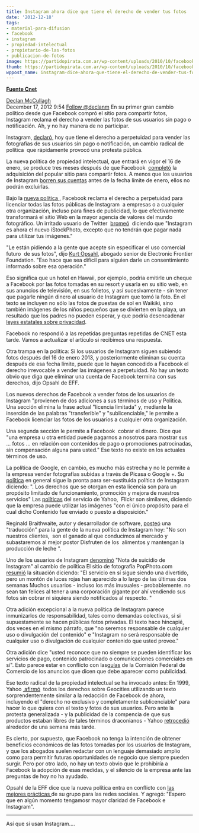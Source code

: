 ```yaml
---
title: Instagram ahora dice que tiene el derecho de vender tus fotos
date: '2012-12-18'
tags:
- material-para-difusion
- facebook
- instagram
- propiedad-intelectual
- propietario-de-las-fotos
- publicacion-de-fotos
image: https://partidopirata.com.ar/wp-content/uploads/2010/10/facebook.jpg
thumb: https://partidopirata.com.ar/wp-content/uploads/2010/10/facebook.jpg
wppost_name: instagram-dice-ahora-que-tiene-el-derecho-de-vender-tus-fotos
---
```


<strong><a href="http://news.cnet.com/8301-13578_3-57559710-38/instagram-says-it-now-has-the-right-to-sell-your-photos/" target="_blank">Fuente Cnet</a></strong>
<div><a href="http://www.cnet.com/profile/declan00/" rel="author">Declan McCullagh</a></div>
<time> December 17, 2012 9:54</time> <a href="http://www.twitter.com/declanm" data-show-screen-name="false" data-show-count="false" data-width="200px">Follow @declanm</a>
En su primer gran cambio político desde que Facebook compró el sitio para compartir fotos, Instagram reclama el derecho a vender las fotos de sus usuarios sin pago o notificación. Ah, y no hay manera de no participar.

Instagram, <a href="http://blog.instagram.com/post/38143346554/privacy-and-terms-of-service-changes-on-instagram">declaró </a> hoy que tiene el derecho a perpetuidad para vender las fotografías de sus usuarios sin pago o notificación, un cambio radical de política  que rápidamente provocó una protesta pública.

La nueva política de propiedad intelectual, que entrará en vigor el 16 de enero, se produce tres meses después de que Facebook  <a href="http://news.cnet.com/8301-1023_3-57507465-93/facebook-closes-instagram-deal-welcomes-its-5b-shared-photos/">completó</a> la adquisición del popular sitio para compartir fotos. A menos que los usuarios de Instagram <a href="http://www.wired.com/gadgetlab/2012/12/how-to-download-your-instagram-photos-and-kill-your-account/">borren sus cuentas</a> antes de la fecha límite de enero, ellos no podrán excluirlas.

Bajo la <a href="http://blog.instagram.com/post/38143346554/privacy-and-terms-of-service-changes-on-instagram">nueva política </a>, Facebook reclama el derecho a perpetuidad para licenciar todas las fotos públicas de Instagram  a empresas o a cualquier otra organización, incluso para fines de publicidad, lo que efectivamente transformará el sitio Web en la mayor agencia de valores del mundo fotográfico. Un irritado usuario de Twitter  <a href="https://twitter.com/dj100proof/status/280842188437471232">bromeó</a>  diciendo que "Instagram es ahora el nuevo iStockPhoto, excepto que no tendrán que pagar nada para utilizar tus imágenes."

"Le están pidiendo a la gente que acepte sin especificar el uso comercial futuro  de sus fotos", dijo <a href="https://www.eff.org/about/staff/kurt-opsahl">Kurt Opsahl</a>, abogado senior de Electronic Frontier Foundation. "Eso hace que sea difícil para alguien darle un consentimiento informado sobre esa operación."

Eso significa que un hotel en Hawaii, por ejemplo, podría emitirle un cheque a Facebook por las fotos tomadas en su resort y usarla en su sitio web, en sus anuncios de televisión, en sus folletos, y así sucesivamente - sin tener que pagarle ningún dinero al usuario de Instagram que tomó la foto. En el texto se incluyen no sólo las fotos de puestas de sol en Waikiki, sino también imágenes de los niños pequeños que se divierten en la playa, un resultado que los padres no pueden esperar, y que podría desencadenar <a href="http://bits.blogs.nytimes.com/2012/12/17/what-instagrams-new-terms-of-service-mean-for-you/">leyes estatales sobre privacidad</a>.

Facebook no respondió a las repetidas preguntas repetidas de CNET esta tarde. Vamos a actualizar el artículo si recibimos una respuesta.

Otra trampa en la política: Si los usuarios de Instagram siguen subiendo fotos después del 16 de enero 2013, y posteriormente eliminan su cuenta después de esa fecha límite, puede que le hayan concedido a Facebook el derecho irrevocable a vender las imágenes a perpetuidad. No hay un texto obvio que diga que eliminar una cuenta de Facebook termina con sus derechos, dijo Opsahl de EFF.

Los nuevos derechos de Facebook a vender fotos de los usuarios de Instagram "provienen de dos adiciones a sus términos de uso y Política. Una sección elimina la frase actual "licencia limitada" y, mediante la inserción de las palabras "transferible" y "sublicenciable," le permite a Facebook licenciar las fotos de los usuarios a cualquier otra organización.

Una segunda sección le permite a Facebook  cobrar el dinero. Dice que "una empresa u otra entidad puede pagarnos a nosotros para mostrar sus ... fotos ... en relación con contenidos de pago o promociones patrocinadas, sin compensación alguna para usted." Ese texto no existe en los actuales términos de uso.

La política de Google, en cambio, es mucho más estrecha y no le permite a la empresa vender fotografías subidas a través de Picasa o Google +. Su <a href="http://www.google.com/policies/terms/">política</a> en general sigue la pronta para ser-sustituida política de Instagram diciendo: ". Los derechos que se otorgan en esta licencia son para un propósito limitado de funcionamiento, promoción y mejora de nuestros servicios" Las <a href="http://info.yahoo.com/legal/us/yahoo/utos/utos-173.html">políticas</a> del servicio de Yahoo,  Flickr son similares, diciendo que la empresa puede utilizar las imágenes "con el único propósito para el cual dicho Contenido fue enviado o puesto a disposición."

Reginald Braithwaite, autor y desarrollador de software, <a href="http://raganwald.posterous.com/translation-from-legalese-and-pr-speak-to-eng">posteó</a> una "traducción" para la gente de la nueva política de Instagram hoy: "No son nuestros clientes,  son el ganado al que conducimos al mercado y subastaremos al mejor postor Disfruten de los  alimentos y mantengan la producción de leche ".

Uno de los usuarios de Instagram <a href="http://instagram.com/p/TWPsv6JXga/">denominó</a> "Nota de suicidio de Instagram" al cambio de política El sitio de fotografía PopPhoto.com  <a href="http://www.popphoto.com/news/2012/12/instagrams-new-terms-service-make-lame-filters-least-user-worries">resumió</a> la situación diciendo: "El servicio en sí sigue siendo una divertido, pero un montón de luces rojas han aparecido a lo largo de las últimas dos semanas Muchos usuarios - incluso los más inusuales - probablemente. no sean tan felices al tener a una corporación gigante por ahí vendiendo sus fotos sin cobrar ni siquiera siendo notificados al respecto. "

Otra adición excepcional a la nueva política de Instagram parece inmunizarlos de responsabilidad, tales como demandas colectivas, si si supuestamente se hacen públicas fotos privadas. El texto hace hincapié, dos veces en el mismo párrafo, que "no seremos responsable de cualquier uso o divulgación del contenido" e "Instagram no será responsable de cualquier uso o divulgación de cualquier contenido que usted provee."

Otra adición dice "usted reconoce que no siempre se pueden identificar los servicios de pago, contenido patrocinado o comunicaciones comerciales en sí". Esto parece estar en conflicto con las<a href="http://www.ftc.gov/opa/2009/10/endortest.shtm">guías</a> de la Comisión Federal de Comercio de los anuncios que dicen que debe aparecer como publicidad.

Ese texto radical de la propiedad intelectual se ha invocado antes: En 1999, Yahoo <a href="http://www.wired.com/science/discoveries/news/1999/06/20472"> afirmó</a>  todos los derechos sobre Geocities utilizando un texto sorprendentemente similar a la redacción de Facebook de ahora, incluyendo el "derecho no exclusivo y completamente sublicenciable" para hacer lo que quiera con el texto y fotos de sus usuarios. Pero ante la protesta generalizada - y la publicidad de la compencia de que sus productos estaban libres de tales términos draconianos - Yahoo <a href="http://www.wired.com/techbiz/media/news/1999/07/20639">retrocedió</a> alrededor de una semana más tarde.

Es cierto, por supuesto, que Facebook no tenga la intención de obtener beneficios económicos de las fotos tomadas por los usuarios de Instagram, y que los abogados suelen redactar con un lenguaje demasiado amplio como para permitir futuras oportunidades de negocio que siempre pueden surgir. Pero por otro lado, no hay un texto obvio que le prohibiría a Facebook la adopción de esas medidas, y el silencio de la empresa ante las preguntas de hoy no ha ayudado.

Opsahl de la EFF dice que la nueva política entra en conflicto con <a href="https://www.eff.org/wp/osp">las mejores prácticas </a>de su grupo para las redes sociales. Y agregó: "Espero que en algún momento tengamosr mayor claridad de Facebook e Instagram".

<hr />

Así que si usan Instagram....
